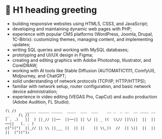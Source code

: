# 🤩 H1 heading greeting

- building responsive websites using HTML5, CSS3, and JavaScript;
- developing and maintaining dynamic web pages with PHP;
- experience with popular CMS platforms (WordPress, Joomla, Drupal, 1C-Bitrix): customizing themes, managing content, and implementing updates;
- writing SQL queries and working with MySQL databases;
- prototyping and UI/UX design in Figma;
- creating and editing graphics with Adobe Photoshop, Illustrator, and CorelDRAW;
- working with AI tools like Stable Diffusion (AUTOMATIC1111, ComfyUI), Midjourney, and ChatGPT;
- solid understanding of network protocols (TCP/IP, HTTP/HTTPS);
- familiar with network setup, router configuration, and basic network device administration;
- experience in video editing (VEGAS Pro, CapCut) and audio production (Adobe Audition, FL Studio).

```
(\ /)    _____ _____ _____  ____  ___  ___    __ _  _ __  __ ____ __  __    (\ /)
( . .)   ││  ) ||_// ||──  ||──|| || \/ || _ ((  \\// ||\\||  ||  ||──||   (. . )
c(")(")  ||_// || \\ ||___ ||  || ||    || \\_))  //  || \||  ||  ||  ||  (")(")ↄ
```
